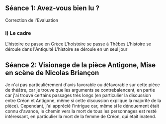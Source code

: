 ## Séance 1: Avez-vous bien lu ?
Correction de l'Evaluation
### I) Le cadre

L'histoire ce passe en Grèce
L'hoistoire se passe à Thèbes
L'histoire se déroule dans l'Antiquité
L'histoire se déroule en un seul jour

## Séance 2: Visionage de la pièce Antigone, Mise en scène de Nicolas Briançon

Je n'ai pas particulièrement d'avis favorable ou défavorable sur cette pièce de théâtre, car je trouve que les arguments se contrebalencent, en partie car j'ai trouvé certains passages très longs (en particulier la discussion entre Créon et Antigone, même si cette discussion explique la majorité de la pièce). Cependant, j'ai apprécié l'intrigue car, même si le dénouement était connu d'avance, le chemin vers la mort de tous les personnages est resté intéressant, en particulier la mort de la femme de Créon, qui était inatend.


